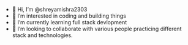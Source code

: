 - 👋 Hi, I’m @shreyamishra2303
- 👀 I’m interested in coding and building things
- 🌱 I’m currently learning full stack devlopment
- 💞️ I’m looking to collaborate with various people practicing different stack and technologies.

<!---
shreyamishra2303/shreyamishra2303 is a ✨ special ✨ repository because its `README.md` (this file) appears on your GitHub profile.
You can click the Preview link to take a look at your changes.
--->
